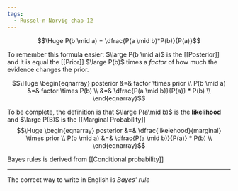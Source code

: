 ```yaml
---
tags:
  - Russel-n-Norvig-chap-12
---
```

$$\Huge P(b \mid a) = \dfrac{P(a \mid b)*P(b)}{P(a)}$$

To remember this formula easier:
$\large P(b \mid a)$ is the [[Posterior]] and It is equal the [[Prior]] $\large P(b)$ times a *factor* of how much the evidence changes the prior.

$$\Huge \begin{eqnarray} 
posterior &=& factor \times prior \\
P(b \mid a) &=& factor \times P(b) \\
&=& \dfrac{P(a \mid b)}{P(a)} * P(b) \\
\end{eqnarray}$$

To be complete, the definition is that $\large P(a\mid b)$ is the **likelihood** and $\large P(B)$ is the [[Marginal Probability]]
$$\Huge \begin{eqnarray} 
posterior &=& \dfrac{likelehood}{marginal} \times prior \\
P(b \mid a) &=& \dfrac{P(a \mid b)}{P(a)} * P(b) \\
\end{eqnarray}$$

Bayes rules is derived from [[Conditional probability]]

---

The correct way to write in English is *Bayes' rule*